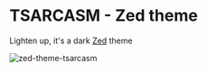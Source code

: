 # TSARCASM - Zed theme
Lighten up, it's a dark [Zed](https://zed.dev) theme

![zed-theme-tsarcasm](assets/zed-theme-tsarcasm.png)